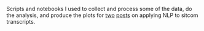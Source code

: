 Scripts and notebooks I used to collect and process some of the data, do the analysis, and produce the plots for [two](https://towardsdatascience.com/sitcoms-natural-language-comparison-e36f8dae2c7e) [posts](https://towardsdatascience.com/scoring-sitcoms-on-the-bechdel-test-41659d90d045) on applying NLP to sitcom transcripts.
